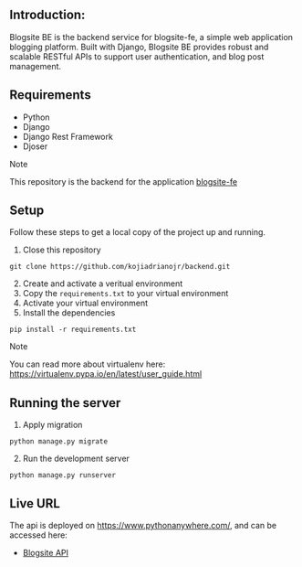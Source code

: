 ## Introduction:
Blogsite BE is the backend service for blogsite-fe, a simple web application blogging platform. Built with Django, Blogsite BE provides robust and scalable RESTful APIs to support user authentication, and blog post management.

## Requirements
- Python
- Django
- Django Rest Framework
- Djoser 

> [!NOTE]
> This repository is the backend for the application [blogsite-fe](https://github.com/kojiadrianojr/blogsite-fe/tree/master)

## Setup
Follow these steps to get a local copy of the project up and running.

1. Close this repository
```
git clone https://github.com/kojiadrianojr/backend.git
```
2. Create and activate a veritual environment
3. Copy the ```requirements.txt``` to your virtual environment
4. Activate your virtual environment
5. Install the dependencies
```
pip install -r requirements.txt
```
> [!NOTE]
> You can read more about virtualenv here: https://virtualenv.pypa.io/en/latest/user_guide.html

## Running the server
1. Apply migration
```
python manage.py migrate
```
2. Run the development server
```
python manage.py runserver
```

## Live URL
The api is deployed on https://www.pythonanywhere.com/, and can be accessed here:
- [Blogsite API](https://kojiadrianojr.pythonanywhere.com/)

